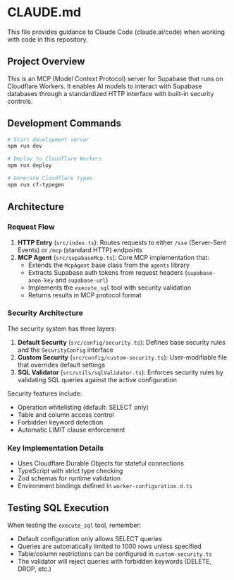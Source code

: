 # CLAUDE.md

This file provides guidance to Claude Code (claude.ai/code) when working with code in this repository.

## Project Overview

This is an MCP (Model Context Protocol) server for Supabase that runs on Cloudflare Workers. It enables AI models to interact with Supabase databases through a standardized HTTP interface with built-in security controls.

## Development Commands

```bash
# Start development server
npm run dev

# Deploy to Cloudflare Workers
npm run deploy

# Generate Cloudflare types
npm run cf-typegen
```

## Architecture

### Request Flow
1. **HTTP Entry** (`src/index.ts`): Routes requests to either `/sse` (Server-Sent Events) or `/mcp` (standard HTTP) endpoints
2. **MCP Agent** (`src/supabaseMcp.ts`): Core MCP implementation that:
   - Extends the `McpAgent` base class from the `agents` library
   - Extracts Supabase auth tokens from request headers (`supabase-anon-key` and `supabase-url`)
   - Implements the `execute_sql` tool with security validation
   - Returns results in MCP protocol format

### Security Architecture
The security system has three layers:
1. **Default Security** (`src/config/security.ts`): Defines base security rules and the `SecurityConfig` interface
2. **Custom Security** (`src/config/custom-security.ts`): User-modifiable file that overrides default settings
3. **SQL Validator** (`src/utils/sqlValidator.ts`): Enforces security rules by validating SQL queries against the active configuration

Security features include:
- Operation whitelisting (default: SELECT only)
- Table and column access control
- Forbidden keyword detection
- Automatic LIMIT clause enforcement

### Key Implementation Details
- Uses Cloudflare Durable Objects for stateful connections
- TypeScript with strict type checking
- Zod schemas for runtime validation
- Environment bindings defined in `worker-configuration.d.ts`

## Testing SQL Execution
When testing the `execute_sql` tool, remember:
- Default configuration only allows SELECT queries
- Queries are automatically limited to 1000 rows unless specified
- Table/column restrictions can be configured in `custom-security.ts`
- The validator will reject queries with forbidden keywords (DELETE, DROP, etc.)